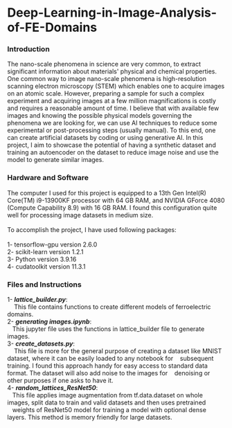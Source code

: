 # Deep-Learning-in-Image-Analysis-of-FE-Domains

### Introduction
The nano-scale phenomena in science are very common, to extract significant information about materials' physical and chemical properties. One common way to image nano-scale phenomena is high-resolution scanning electron microscopy (STEM) which enables one to acquire images on an atomic scale. However, preparing a sample for such a complex experiment and acquiring images at a few million magnifications is costly and requires a reasonable amount of time. I believe that with available few images and knowing the possible physical models governing the phenomena we are looking for, we can use AI techniques to reduce some experimental or post-processing steps (usually manual). To this end, one can create artificial datasets by coding or using generative AI. In this project, I aim to showcase the potential of having a synthetic dataset and training an autoencoder on the dataset to reduce image noise and use the model to generate similar images.   

### Hardware and Software
The computer I used for this project is equipped to a 13th Gen Intel(R) Core(TM) i9-13900KF processor with 64 GB RAM, and NVIDIA GForce 4080 (Compute Capability 8.9) with 16 GB RAM. I found this configuration quite well for processing image datasets in medium size. <br><br>
To accomplish the project, I have used following packages:<br><br>
1- tensorflow-gpu  version 2.6.0  <br>
2- scikit-learn    version 1.2.1  <br>
3- Python          version 3.9.16 <br>
4- cudatoolkit     version 11.3.1  <br>

### Files and Instructions

1- ***lattice_builder.py***:  <br>
&nbsp;&nbsp;&nbsp; This file contains functions to create different models of ferroelectric domains.
&nbsp;&nbsp;&nbsp; <br>
2- ***generating images.ipynb***: <br>
&nbsp;&nbsp;&nbsp;This jupyter file uses the functions in lattice_builder file to generate images. <br>
3- ***create_datasets.py***:  <br>
&nbsp;&nbsp;&nbsp; This file is more for the general purpose of creating a dataset like MNIST dataset, where it can be easily loaded to any notebook for &nbsp;&nbsp;&nbsp;subsequent training. I found this approach handy for easy access to standard data format. The dataset will also add noise to the images for &nbsp;&nbsp;&nbsp;denoising or other purposes if one asks to have it.<br>
4- ***random_lattices_ResNet50***: <br>
&nbsp;&nbsp;&nbsp;This file applies image augmentation from tf.data.dataset on whole images, split data to train and valid datasets and then uses pretrained &nbsp;&nbsp;&nbsp;weights of ResNet50 model for training a model with optional dense layers. This method is memory friendly for large datasets.<br>
